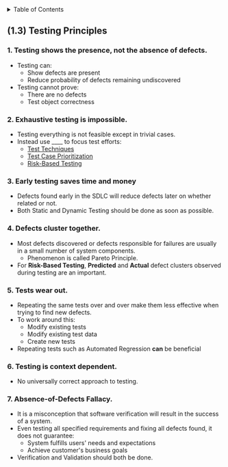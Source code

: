 <details>
  <summary>Table of Contents</summary>
  <ul>
    <li><a href="Chapter_1_Home.md">Home</a></li>
    <li><a href="Section_1.md">Section 1</a></li>
    <li><a href="Section_2.md">Section 2</a></li>
    <li><a href="Section_3.md">Section 3</a></li>
    <li><a href="Section_4.md">Section 4</a></li>
    <li><a href="Section_5.md">Section 5</a></li>
  </ul>
</details>

<a id="13"></a>

## (1.3) Testing Principles

### 1. Testing shows the presence, not the absence of defects.

- Testing can:
  - Show defects are present
  - Reduce probability of defects remaining undiscovered
- Testing cannot prove:
  - There are no defects
  - Test object correctness

### 2. Exhaustive testing is impossible.

- Testing everything is not feasible except in trivial cases.
- Instead use \_\_\_\_ to focus test efforts:
  - [Test Techniques](Chapter%204.md)
  - [Test Case Prioritization](Chapter%205#515)
  - [Risk-Based Testing](Chapter%205#52)

### 3. Early testing saves time and money

- Defects found early in the SDLC will reduce defects later on whether related or not.
- Both Static and Dynamic Testing should be done as soon as possible.

### 4. Defects cluster together.

- Most defects discovered or defects responsible for failures are usually in a small number of system components.
  - Phenomenon is called Pareto Principle.
- For **Risk-Based Testing**, **Predicted** and **Actual** defect clusters observed during testing are an important.

### 5. Tests wear out.

- Repeating the same tests over and over make them less effective when trying to find new defects.
- To work around this:
  - Modify existing tests
  - Modify existing test data
  - Create new tests
- Repeating tests such as Automated Regression **can** be beneficial

### 6. Testing is context dependent.

- No universally correct approach to testing.

### 7. Absence-of-Defects Fallacy.

- It is a misconception that software verification will result in the success of a system.
- Even testing all specified requirements and fixing all defects found, it does not guarantee:
  - System fulfills users' needs and expectations
  - Achieve customer's business goals
- Verification and Validation should both be done.
